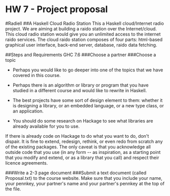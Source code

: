 HW 7 - Project proposal
=======================


#Radiell
##A Haskell Cloud Radio Station
This a Haskell cloud/Internet radio project. We are aiming at building a raido station over the Internet/cloud. This cloud radio station would give you an unlimited access to the internet raido services. 
The cloud raido station composes of four parts: html-based graphical user interface, back-end server, database, raido data fetching. 




##Steps and Requirements
GHC 7.6
###Choose a partner
###Choose a topic
- Perhaps you would like to go deeper into one of the topics that we have covered in this course.
- Perhaps there is an algorithm or library or program that you have studied in a different course and would like to rewrite in Haskell.


- The best projects have some sort of design element to them: whether it is designing a library, or an embedded language, or a new type class, or an application.


- You should do some research on Hackage to see what libraries are already available for you to use.

If there is already code on Hackage to do what you want to do, don't dispair. It is fine to extend, redesign, rethink, or even redo from scratch any of the existing packages. The only caveat is that you acknowledge all outside code that you use (in any form -- as inspiration, as a starting point that you modify and extend, or as a library that you call) and respect their licence agreements.


###Write a 2-3 page document
###Submit a text document
(called Proposal.txt) to the course website. Make sure that you include your name, your pennkey, your partner's name and your partner's pennkey at the top of the file.
